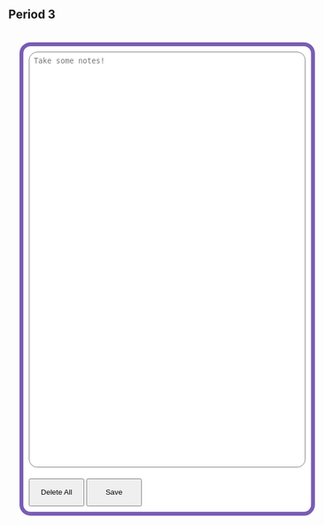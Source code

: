 <html>
<body>
   <h2>Period 3</h2>
   <style>
      .box {
         width: 500px;
         background-color: white;
         padding: 10px;
         margin: 20px;
         border: 7.5px #795db3 solid;
         border-radius: 20px;
         float: left;
         color: black;
      }
      .input{
         width: 500px;
         resize: none;
         height: 750px;
         border-radius: 15px;
         padding: 0.5rem;
      }
      .button{
         width: 100px;
         height: 50px;
         margin-top: 20px;
      }

   </style>
   <body>
      <div type="text" class="box" id="box">
         <textarea class="input" placeholder="Take some notes!" id="input2"></textarea>
      <button onclick="del_data()" id="delete" class="button">Delete All</button>
      <button onclick="save_data()" id="save" class="button">Save</button>
      </div>
   </body>
   <script>
      function save_data() {
      let data = document.getElementById("input2").value.split(" ");
      localStorage.setItem("b", JSON.stringify(data))
    } 
   document.getElementById("input2").value = JSON.parse(localStorage.getItem("b")).join(" ")
   function del_data(){
      let mt = [];
      localStorage.setItem("b", JSON.stringify(mt))
      document.getElementById("input2").value = ""
   }
   </script>
</body>
</html>